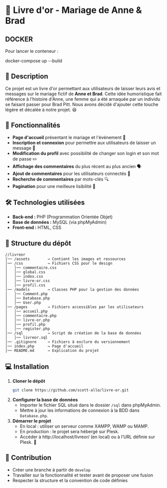 # 📖 Livre d'or - Mariage de Anne & Brad

## DOCKER
Pour lancer le conteneur :

docker-compose up --build


## 📝 Description

Ce projet est un livre d'or permettant aux utilisateurs de laisser leurs avis et messages sur le mariage fictif de **Anne et Brad**. Cette idée humoristique fait référence à l'histoire d'Anne, une femme qui a été arnaquée par un individu se faisant passer pour Brad Pitt. Nous avons décidé d'ajouter cette touche légère et décalée à notre projet. 😆

## 🚀 Fonctionnalités

- **Page d'accueil** présentant le mariage et l'événement 📜
- **Inscription et connexion** pour permettre aux utilisateurs de laisser un message 🔑
- **Modification du profil** avec possibilité de changer son login et son mot de passe ✏️
- **Affichage des commentaires** du plus récent au plus ancien 🗣️
- **Ajout de commentaires** pour les utilisateurs connectés 💬
- **Recherche de commentaires** par mots-clés 🔍
- **Pagination** pour une meilleure lisibilité 📄

## 🛠️ Technologies utilisées

- **Back-end :** PHP (Programmation Orientée Objet)
- **Base de données :** MySQL (via phpMyAdmin)
- **Front-end :** HTML, CSS

## 📂 Structure du dépôt

```
//livreor
│── /assets        → Contient les images et ressources
│── /css           → Fichiers CSS pour le design
│   │── commentaire.css
│   │── global.css
│   │── index.css
│   │── livre-or.css
│   │── profil.css
│── /models        → Classes PHP pour la gestion des données
│   │── Comment.php
│   │── Database.php
│   │── User.php
│── /pages         → Fichiers accessibles par les utilisateurs
│   │── accueil.php
│   │── commentaire.php
│   │── livre-or.php
│   │── profil.php
│   │── register.php
│── /sql           → Script de création de la base de données
│   │── livreor.sql
│── .gitignore     → Fichiers à exclure du versionnement
│── index.php      → Page d'accueil
│── README.md      → Explication du projet
```

## 💻 Installation

1. **Cloner le dépôt**
   ```sh
   git clone https://github.com/scott-allo/livre-or.git
   ```
2. **Configurer la base de données**
   - Importer le fichier SQL situé dans le dossier `/sql` dans phpMyAdmin.
   - Mettre à jour les informations de connexion à la BDD dans `Database.php`.
3. **Démarrer le projet**
   - En local : utiliser un serveur comme XAMPP, WAMP ou MAMP.
   - En production : le projet sera hébergé sur Plesk.
   - Accéder à http://localhost/livreor/ (en local) ou à l’URL définie sur Plesk. 🚀

## 🤝 Contribution

- Créer une branche à partir de `develop`
- Travailler sur la fonctionnalité et tester avant de proposer une fusion
- Respecter la structure et la convention de code définies
